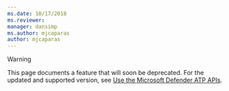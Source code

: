 ```yaml
---
ms.date: 10/17/2018
ms.reviewer: 
manager: dansimp
ms.author: mjcaparas
author: mjcaparas
---
```

> [!WARNING]
> 
> 
> This page documents a feature that will soon be deprecated. For the updated and supported version, see [Use the Microsoft Defender ATP APIs](use-apis.md).
